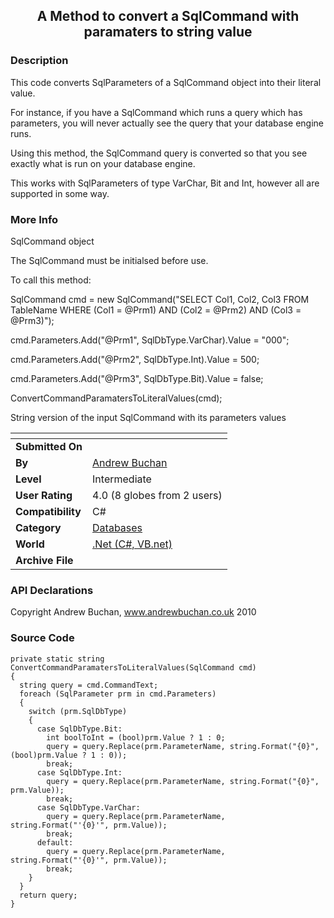 ﻿<div align="center">

## A Method to convert a SqlCommand with paramaters to string value


</div>

### Description

This code converts SqlParameters of a SqlCommand object into their literal value.

For instance, if you have a SqlCommand which runs a query which has parameters, you will never actually see the query that your database engine runs.

Using this method, the SqlCommand query is converted so that you see exactly what is run on your database engine.

This works with SqlParameters of type VarChar, Bit and Int, however all are supported in some way.
 
### More Info
 
SqlCommand object

The SqlCommand must be initialsed before use.

To call this method:

SqlCommand cmd = new SqlCommand("SELECT Col1, Col2, Col3 FROM TableName WHERE (Col1 = @Prm1) AND (Col2 = @Prm2) AND (Col3 = @Prm3)");

cmd.Parameters.Add("@Prm1", SqlDbType.VarChar).Value = "000";

cmd.Parameters.Add("@Prm2", SqlDbType.Int).Value = 500;

cmd.Parameters.Add("@Prm3", SqlDbType.Bit).Value = false;

ConvertCommandParamatersToLiteralValues(cmd);

String version of the input SqlCommand with its parameters values


<span>             |<span>
---                |---
**Submitted On**   |
**By**             |[Andrew Buchan](https://github.com/Planet-Source-Code/PSCIndex/blob/master/ByAuthor/andrew-buchan.md)
**Level**          |Intermediate
**User Rating**    |4.0 (8 globes from 2 users)
**Compatibility**  |C\#
**Category**       |[Databases](https://github.com/Planet-Source-Code/PSCIndex/blob/master/ByCategory/databases__10-5.md)
**World**          |[\.Net \(C\#, VB\.net\)](https://github.com/Planet-Source-Code/PSCIndex/blob/master/ByWorld/net-c-vb-net.md)
**Archive File**   |[](https://github.com/Planet-Source-Code/andrew-buchan-a-method-to-convert-a-sqlcommand-with-paramaters-to-string-value__10-7760/archive/master.zip)

### API Declarations

Copyright Andrew Buchan, www.andrewbuchan.co.uk 2010


### Source Code

```
private static string ConvertCommandParamatersToLiteralValues(SqlCommand cmd)
{
  string query = cmd.CommandText;
  foreach (SqlParameter prm in cmd.Parameters)
  {
    switch (prm.SqlDbType)
    {
      case SqlDbType.Bit:
        int boolToInt = (bool)prm.Value ? 1 : 0;
        query = query.Replace(prm.ParameterName, string.Format("{0}", (bool)prm.Value ? 1 : 0));
        break;
      case SqlDbType.Int:
        query = query.Replace(prm.ParameterName, string.Format("{0}", prm.Value));
        break;
      case SqlDbType.VarChar:
        query = query.Replace(prm.ParameterName, string.Format("'{0}'", prm.Value));
        break;
      default:
        query = query.Replace(prm.ParameterName, string.Format("'{0}'", prm.Value));
        break;
    }
  }
  return query;
}
```

